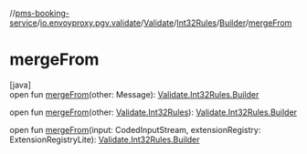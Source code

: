 //[pms-booking-service](../../../../../index.md)/[io.envoyproxy.pgv.validate](../../../index.md)/[Validate](../../index.md)/[Int32Rules](../index.md)/[Builder](index.md)/[mergeFrom](merge-from.md)

# mergeFrom

[java]\
open fun [mergeFrom](merge-from.md)(other: Message): [Validate.Int32Rules.Builder](index.md)

open fun [mergeFrom](merge-from.md)(other: [Validate.Int32Rules](../index.md)): [Validate.Int32Rules.Builder](index.md)

open fun [mergeFrom](merge-from.md)(input: CodedInputStream, extensionRegistry: ExtensionRegistryLite): [Validate.Int32Rules.Builder](index.md)